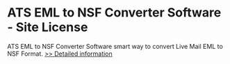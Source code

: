 # ATS EML to NSF Converter Software - Site License
ATS EML to NSF Converter Software smart way to convert Live Mail EML to NSF Format.
[>> Detailed information](https://secure.shareit.com/shareit/product.html?productid=300778874&affiliateid=200057808)